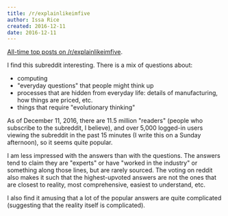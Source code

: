 ```yaml
---
title: /r/explainlikeimfive
author: Issa Rice
created: 2016-12-11
date: 2016-12-11
---
```


[All-time top posts on /r/explainlikeimfive](https://www.reddit.com/r/explainlikeimfive/top/?sort=top&t=all).

I find this subreddit interesting.
There is a mix of questions about:

  * computing
  * "everyday questions" that people might think up
  * processes that are hidden from everyday life: details of manufacturing, how
    things are priced, etc.
  * things that require "evolutionary thinking"

As of December 11, 2016, there are 11.5 million "readers" (people who subscribe
to the subreddit, I believe), and over 5,000 logged-in users viewing the
subreddit in the past 15 minutes (I write this on a Sunday afternoon), so it
seems quite popular.

I am less impressed with the answers than with the questions.
The answers tend to claim they are "experts" or have "worked in the industry"
or something along those lines, but are rarely sourced.
The voting on reddit also makes it such that the highest-upvoted answers are
not the ones that are closest to reality, most comprehensive, easiest to
understand, etc.

I also find it amusing that a lot of the popular answers are quite complicated
(suggesting that the reality itself is complicated).
